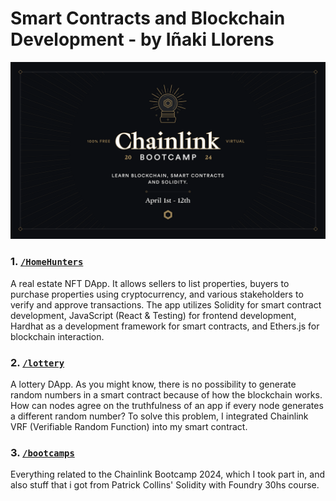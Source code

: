 # Smart Contracts and Blockchain Development - by Iñaki Llorens

![Chainlink Bootcamp 2024](./img/chainlink-bootcamp.png)

### 1. [`/HomeHunters`](./HomeHunters)

A real estate NFT DApp. It allows sellers to list properties, buyers to purchase properties using cryptocurrency, and various stakeholders to verify and approve transactions. The app utilizes Solidity for smart contract development, JavaScript (React & Testing) for frontend development, Hardhat as a development framework for smart contracts, and Ethers.js for blockchain interaction.

### 2. [`/lottery`](./lottery)

A lottery DApp. As you might know, there is no possibility to generate random numbers in a smart contract because of how the blockchain works. How can nodes agree on the truthfulness of an app if every node generates a different random number? To solve this problem, I integrated Chainlink VRF (Verifiable Random Function) into my smart contract.

### 3. [`/bootcamps`](./bootcamps)

Everything related to the Chainlink Bootcamp 2024, which I took part in, and also stuff that i got from Patrick Collins' Solidity with Foundry 30hs course.
